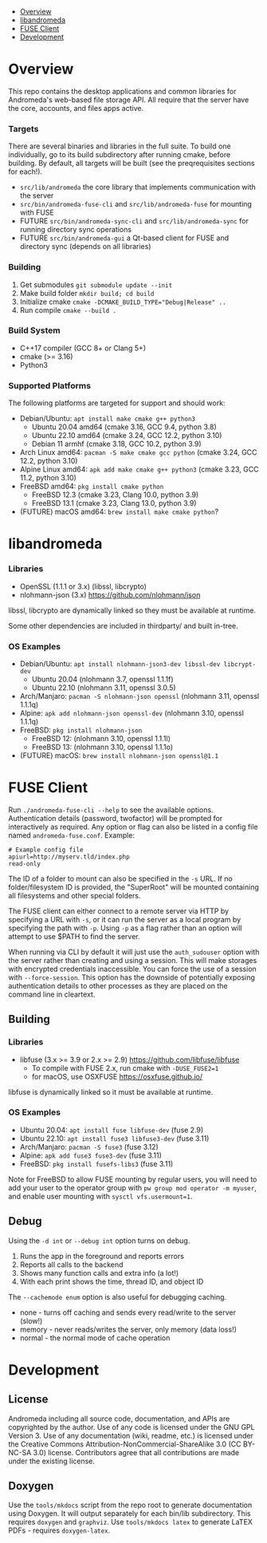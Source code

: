 
* [Overview](#overview)
* [libandromeda](#libandromeda)
* [FUSE Client](#fuse-client)
* [Development](#development)

# Overview

This repo contains the desktop applications and common libraries for Andromeda's web-based file storage API.  All require that the server have the core, accounts, and files apps active.  

### Targets

There are several binaries and libraries in the full suite.  To build one individually, go to its build subdirectory after running cmake, before building.  By default, all targets will be built (see the preqrequisites sections for each!).  

- `src/lib/andromeda` the core library that implements communication with the server
- `src/bin/andromeda-fuse-cli` and `src/lib/andromeda-fuse` for mounting with FUSE
- FUTURE `src/bin/andromeda-sync-cli` and `src/lib/andromeda-sync` for running directory sync operations
- FUTURE `src/bin/andromeda-gui` a Qt-based client for FUSE and directory sync (depends on all libraries)

### Building

1. Get submodules `git submodule update --init`
2. Make build folder `mkdir build; cd build`
3. Initialize cmake `cmake -DCMAKE_BUILD_TYPE="Debug|Release" ..`
4. Run compile `cmake --build .`

### Build System

- C++17 compiler (GCC 8+ or Clang 5+)
- cmake (>= 3.16)
- Python3

### Supported Platforms

The following platforms are targeted for support and should work:
- Debian/Ubuntu: `apt install make cmake g++ python3`
  - Ubuntu 20.04 amd64 (cmake 3.16, GCC 9.4, python 3.8)
  - Ubuntu 22.10 amd64 (cmake 3.24, GCC 12.2, python 3.10)
  - Debian 11 armhf (cmake 3.18, GCC 10.2, python 3.9)
- Arch Linux amd64: `pacman -S make cmake gcc python` (cmake 3.24, GCC 12.2, python 3.10)
- Alpine Linux amd64: `apk add make cmake g++ python3` (cmake 3.23, GCC 11.2, python 3.10)
- FreeBSD amd64: `pkg install cmake python`
  - FreeBSD 12.3 (cmake 3.23, Clang 10.0, python 3.9)
  - FreeBSD 13.1 (cmake 3.23, Clang 13.0, python 3.9)
- (FUTURE) macOS amd64: `brew install make cmake python`?


# libandromeda

### Libraries

- OpenSSL (1.1.1 or 3.x) (libssl, libcrypto)
- nlohmann-json (3.x) https://github.com/nlohmann/json

libssl, libcrypto are dynamically linked so they must be available at runtime.

Some other dependencies are included in thirdparty/ and built in-tree.

### OS Examples

- Debian/Ubuntu: `apt install nlohmann-json3-dev libssl-dev libcrypt-dev` 
  - Ubuntu 20.04 (nlohmann 3.7, openssl 1.1.1f)
  - Ubuntu 22.10 (nlohmann 3.11, openssl 3.0.5)
- Arch/Manjaro: `pacman -S nlohmann-json openssl` (nlohmann 3.11, openssl 1.1.1q)
- Alpine: `apk add nlohmann-json openssl-dev` (nlohmann 3.10, openssl 1.1.1q)
- FreeBSD: `pkg install nlohmann-json`
  - FreeBSD 12: (nlohmann 3.10, openssl 1.1.1l)
  - FreeBSD 13: (nlohmann 3.10, openssl 1.1.1o)
- (FUTURE) macOS: `brew install nlohmann-json openssl@1.1`


# FUSE Client

Run `./andromeda-fuse-cli --help` to see the available options.
Authentication details (password, twofactor) will be prompted for interactively as required.
Any option or flag can also be listed in a config file named `andromeda-fuse.conf`. 
Example:
```
# Example config file
apiurl=http://myserv.tld/index.php
read-only
```

The ID of a folder to mount can also be specified in the `-s` URL.
If no folder/filesystem ID is provided, the "SuperRoot" will be mounted
containing all filesystems and other special folders.

The FUSE client can either connect to a remote server via HTTP by specifying a URL with `-s`,
or it can run the server as a local program by specifying the path with `-p`.  Using `-p` as a 
flag rather than an option will attempt to use $PATH to find the server.

When running via CLI by default it will just use the `auth_sudouser` option with the server
rather than creating and using a session.  This will make storages with encrypted credentials
inaccessible.  You can force the use of a session with `--force-session`.  This option has the
downside of potentially exposing authentication details to other processes as they are placed
on the command line in cleartext.

## Building

### Libraries

- libfuse (3.x >= 3.9 or 2.x >= 2.9) https://github.com/libfuse/libfuse
    - To compile with FUSE 2.x, run cmake with `-DUSE_FUSE2=1`
    - for macOS, use OSXFUSE https://osxfuse.github.io/

libfuse is dynamically linked so it must be available at runtime.

### OS Examples

- Ubuntu 20.04: `apt install fuse libfuse-dev` (fuse 2.9)
- Ubuntu 22.10: `apt install fuse3 libfuse3-dev` (fuse 3.11)
- Arch/Manjaro: `pacman -S fuse3` (fuse 3.12)
- Alpine: `apk add fuse3 fuse3-dev` (fuse 3.11)
- FreeBSD: `pkg install fusefs-libs3` (fuse 3.11)

Note for FreeBSD to allow FUSE mounting by regular users, you will need to add your user to the operator group with `pw group mod operator -m myuser`, and enable user mounting with `sysctl vfs.usermount=1`.  

## Debug

Using the `-d int` or `--debug int` option turns on debug.

1. Runs the app in the foreground and reports errors
2. Reports all calls to the backend
3. Shows many function calls and extra info (a lot!)
4. With each print shows the time, thread ID, and object ID

The `--cachemode enum` option is also useful for debugging caching.

- none - turns off caching and sends every read/write to the server (slow!)
- memory - never reads/writes the server, only memory (data loss!)
- normal - the normal mode of cache operation


# Development

## License

Andromeda including all source code, documentation, and APIs are copyrighted by the author.  Use of any code is licensed under the GNU GPL Version 3.  Use of any documentation (wiki, readme, etc.) is licensed under the Creative Commons Attribution-NonCommercial-ShareAlike 3.0 (CC BY-NC-SA 3.0) license.  Contributors agree that all contributions are made under the existing license.

## Doxygen

Use the `tools/mkdocs` script from the repo root to generate documentation using Doxygen.  It will output separately for each bin/lib subdirectory.  This requires `doxygen` and `graphviz`.  Use `tools/mkdocs latex` to generate LaTEX PDFs - requires `doxygen-latex`.  
